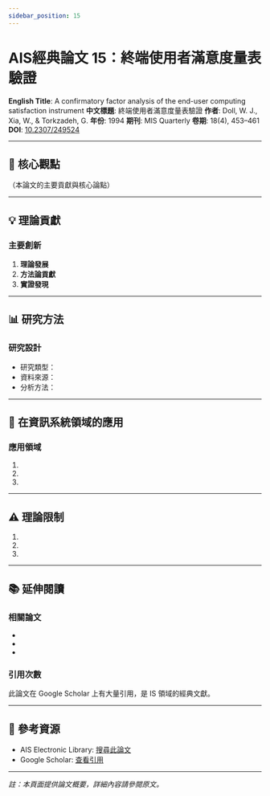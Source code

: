```yaml
---
sidebar_position: 15
---
```


# AIS經典論文 15：終端使用者滿意度量表驗證

**English Title**: A confirmatory factor analysis of the end-user computing satisfaction instrument
**中文標題**: 終端使用者滿意度量表驗證
**作者**: Doll, W. J., Xia, W., & Torkzadeh, G.
**年份**: 1994
**期刊**: MIS Quarterly
**卷期**: 18(4), 453–461
**DOI**: [10.2307/249524](https://doi.org/10.2307/249524)

---

## 📌 核心觀點

（本論文的主要貢獻與核心論點）

---

## 💡 理論貢獻

### 主要創新

1. **理論發展**
2. **方法論貢獻**
3. **實證發現**

---

## 📊 研究方法

### 研究設計

- 研究類型：
- 資料來源：
- 分析方法：

---

## 🎯 在資訊系統領域的應用

### 應用領域

1.
2.
3.

---

## ⚠️ 理論限制

1.
2.
3.

---

## 📚 延伸閱讀

### 相關論文

-
-
-

### 引用次數

此論文在 Google Scholar 上有大量引用，是 IS 領域的經典文獻。

---

## 🔗 參考資源

- AIS Electronic Library: [搜尋此論文](https://aisel.aisnet.org/)
- Google Scholar: [查看引用](https://scholar.google.com/)

---

*註：本頁面提供論文概要，詳細內容請參閱原文。*
